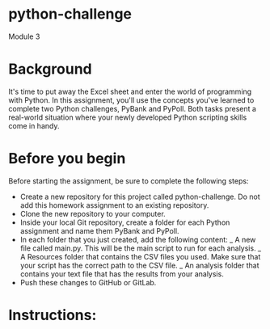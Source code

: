 # python-challenge
Module 3 

# Background
It's time to put away the Excel sheet and enter the world of programming with Python. In this assignment, you'll use the concepts you've learned to complete two Python challenges, PyBank and PyPoll. Both tasks present a real-world situation where your newly developed Python scripting skills come in handy.

# Before you begin
Before starting the assignment, be sure to complete the following steps:
- Create a new repository for this project called python-challenge. Do not add this homework assignment to an existing repository.
- Clone the new repository to your computer.
- Inside your local Git repository, create a folder for each Python assignment and name them PyBank and PyPoll.
- In each folder that you just created, add the following content:
  _ A new file called main.py. This will be the main script to run for each analysis.
  _ A Resources folder that contains the CSV files you used. Make sure that your script has the correct path to the CSV file.
  _ An analysis folder that contains your text file that has the results from your analysis.
- Push these changes to GitHub or GitLab.

# Instructions:

